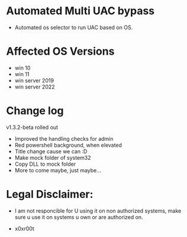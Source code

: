 # Automated Multi UAC bypass 

* Automated os selector to run UAC based on OS.

# Affected OS Versions

* win 10 
* win 11 
* win server 2019
* win server 2022
 
# Change log 
v1.3.2-beta rolled out

* Improved the handling checks for admin 
* Red powershell background, when elevated 
* Title change cause we can :D 
* Make mock folder of system32 
* Copy DLL to mock folder
* More to come maybe, just maybe...

 
# Legal Disclaimer: 
* I am not responcible for U using it on non authorized systems, make sure u use it on systems u own or are authorized on. 

* x0xr00t 


